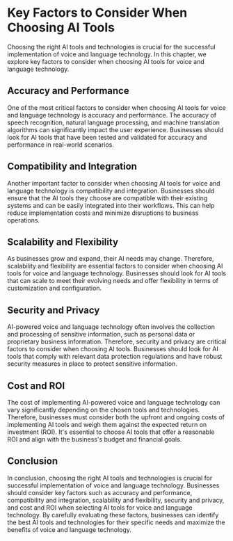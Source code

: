Key Factors to Consider When Choosing AI Tools
=========================================================================================================================================

Choosing the right AI tools and technologies is crucial for the successful implementation of voice and language technology. In this chapter, we explore key factors to consider when choosing AI tools for voice and language technology.

Accuracy and Performance
------------------------

One of the most critical factors to consider when choosing AI tools for voice and language technology is accuracy and performance. The accuracy of speech recognition, natural language processing, and machine translation algorithms can significantly impact the user experience. Businesses should look for AI tools that have been tested and validated for accuracy and performance in real-world scenarios.

Compatibility and Integration
-----------------------------

Another important factor to consider when choosing AI tools for voice and language technology is compatibility and integration. Businesses should ensure that the AI tools they choose are compatible with their existing systems and can be easily integrated into their workflows. This can help reduce implementation costs and minimize disruptions to business operations.

Scalability and Flexibility
---------------------------

As businesses grow and expand, their AI needs may change. Therefore, scalability and flexibility are essential factors to consider when choosing AI tools for voice and language technology. Businesses should look for AI tools that can scale to meet their evolving needs and offer flexibility in terms of customization and configuration.

Security and Privacy
--------------------

AI-powered voice and language technology often involves the collection and processing of sensitive information, such as personal data or proprietary business information. Therefore, security and privacy are critical factors to consider when choosing AI tools. Businesses should look for AI tools that comply with relevant data protection regulations and have robust security measures in place to protect sensitive information.

Cost and ROI
------------

The cost of implementing AI-powered voice and language technology can vary significantly depending on the chosen tools and technologies. Therefore, businesses must consider both the upfront and ongoing costs of implementing AI tools and weigh them against the expected return on investment (ROI). It's essential to choose AI tools that offer a reasonable ROI and align with the business's budget and financial goals.

Conclusion
----------

In conclusion, choosing the right AI tools and technologies is crucial for successful implementation of voice and language technology. Businesses should consider key factors such as accuracy and performance, compatibility and integration, scalability and flexibility, security and privacy, and cost and ROI when selecting AI tools for voice and language technology. By carefully evaluating these factors, businesses can identify the best AI tools and technologies for their specific needs and maximize the benefits of voice and language technology.
